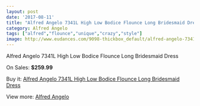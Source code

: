 ```yaml
---
layout: post
date: '2017-08-11'
title: "Alfred Angelo 7341L High Low Bodice Flounce Long Bridesmaid Dress"
category: Alfred Angelo
tags: ["alfred","flounce","unique","crazy","style"]
image: http://www.eudances.com/9098-thickbox_default/alfred-angelo-7341l-high-low-bodice-flounce-long-bridesmaid-dress.jpg
---
```

Alfred Angelo 7341L High Low Bodice Flounce Long Bridesmaid Dress

On Sales: **$259.99**
<a href="https://www.eudances.com/en/alfred-angelo/3060-alfred-angelo-7341l-high-low-bodice-flounce-long-bridesmaid-dress.html"><amp-img layout="responsive" width="600" height="600" src="//www.eudances.com/9098-thickbox_default/alfred-angelo-7341l-high-low-bodice-flounce-long-bridesmaid-dress.jpg" alt="Alfred Angelo 7341L High Low Bodice Flounce Long Bridesmaid Dress 0" /></a>
<a href="https://www.eudances.com/en/alfred-angelo/3060-alfred-angelo-7341l-high-low-bodice-flounce-long-bridesmaid-dress.html"><amp-img layout="responsive" width="600" height="600" src="//www.eudances.com/9101-thickbox_default/alfred-angelo-7341l-high-low-bodice-flounce-long-bridesmaid-dress.jpg" alt="Alfred Angelo 7341L High Low Bodice Flounce Long Bridesmaid Dress 1" /></a>
<a href="https://www.eudances.com/en/alfred-angelo/3060-alfred-angelo-7341l-high-low-bodice-flounce-long-bridesmaid-dress.html"><amp-img layout="responsive" width="600" height="600" src="//www.eudances.com/9100-thickbox_default/alfred-angelo-7341l-high-low-bodice-flounce-long-bridesmaid-dress.jpg" alt="Alfred Angelo 7341L High Low Bodice Flounce Long Bridesmaid Dress 2" /></a>
<a href="https://www.eudances.com/en/alfred-angelo/3060-alfred-angelo-7341l-high-low-bodice-flounce-long-bridesmaid-dress.html"><amp-img layout="responsive" width="600" height="600" src="//www.eudances.com/9099-thickbox_default/alfred-angelo-7341l-high-low-bodice-flounce-long-bridesmaid-dress.jpg" alt="Alfred Angelo 7341L High Low Bodice Flounce Long Bridesmaid Dress 3" /></a>

Buy it: [Alfred Angelo 7341L High Low Bodice Flounce Long Bridesmaid Dress](https://www.eudances.com/en/alfred-angelo/3060-alfred-angelo-7341l-high-low-bodice-flounce-long-bridesmaid-dress.html "Alfred Angelo 7341L High Low Bodice Flounce Long Bridesmaid Dress")

View more: [Alfred Angelo](https://www.eudances.com/en/51-alfred-angelo "Alfred Angelo")